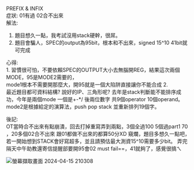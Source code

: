 PREFIX & INFIX    
症狀:  01有過 02合不出來  
解法:  
1. 題目想久一點，我考試沒用stack硬幹，很屌。
2. 題目會騙人，SPEC的output為95bit，根本和不出來，signed 15^10 41bit就可完成

心得:   
1.
習慣很可怕，不要依賴SPEC的OUTPUT大小去無腦開REG，結果這次兩個MODE，95是MODE2需要的，    
mode1根本不需要開那麼大，開95就是一個大陷阱直接讓你不能合成
2.    
最近題目都可資料結構? 說好的IP、三角形呢? 去年是stack判斷能不能排序成功，今年是兩個mode
一個是+-*/ 後兩位數字 共9個operator 10個operand。 mode2是根據給定的演算法，push pop stack
並重新排列19個字。

後記:    
OT當時合不出來有點崩潰，回去打掉重寫弄到兩點，3個全過100 5個過part1 70 ，20多個02合不出來 跟01都做不出來的都算50分XD 窺爛，題目多想久一點吧，若一開始想到STACK會好寫超多，並且請預估最大測資15^10需要多少bit。 弄完隔天中午助教還寄信提醒部要開95會02 must fail==，41就夠了，感覺很搞ㄟ


![螢幕擷取畫面 2024-04-15 210308](https://github.com/codingnewbieTED/NYCU_2024Spring_ICLAB/assets/152285982/fb0e16d4-5960-4761-8e5e-620d54e7634f)
